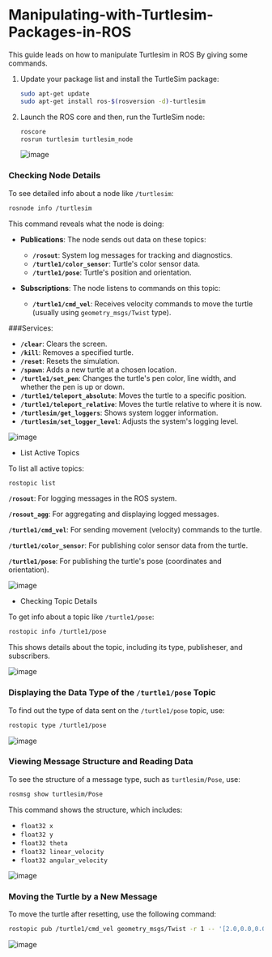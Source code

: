 # Manipulating-with-Turtlesim-Packages-in-ROS

This guide leads on how to manipulate Turtlesim in ROS By giving some commands.

1. Update your package list and install the TurtleSim package:
    ```bash
    sudo apt-get update
    sudo apt-get install ros-$(rosversion -d)-turtlesim
    ```

2. Launch the ROS core and then, run the TurtleSim node:
    ```bash
    roscore
    rosrun turtlesim turtlesim_node
    ```

    ![image](https://github.com/user-attachments/assets/120fe3f9-59a2-4fee-913b-f1a643e2a1e7)
   

### Checking Node Details

To see detailed info about a node like `/turtlesim`:
```bash
rosnode info /turtlesim
```

This command reveals what the node is doing:

- **Publications**: The node sends out data on these topics:
  - **`/rosout`**: System log messages for tracking and diagnostics.
  - **`/turtle1/color_sensor`**: Turtle's color sensor data.
  - **`/turtle1/pose`**: Turtle's position and orientation.

- **Subscriptions**: The node listens to commands on this topic:
  - **`/turtle1/cmd_vel`**: Receives velocity commands to move the turtle (usually using `geometry_msgs/Twist` type).

  
###Services:

- **`/clear`**: Clears the screen.
- **`/kill`**: Removes a specified turtle.
- **`/reset`**: Resets the simulation.
- **`/spawn`**: Adds a new turtle at a chosen location.
- **`/turtle1/set_pen`**: Changes the turtle's pen color, line width, and whether the pen is up or down.
- **`/turtle1/teleport_absolute`**: Moves the turtle to a specific position.
- **`/turtle1/teleport_relative`**: Moves the turtle relative to where it is now.
- **`/turtlesim/get_loggers`**: Shows system logger information.
- **`/turtlesim/set_logger_level`**: Adjusts the system's logging level.

![image](https://github.com/user-attachments/assets/a78c51d5-76bd-4993-b590-dc7d68d3cfba)


- List Active Topics

To list all active topics:
  ```bash
  rostopic list
  ```
**`/rosout`**: For logging messages in the ROS system.

**`/rosout_agg`**: For aggregating and displaying logged messages. 

**`/turtle1/cmd_vel`**: For sending movement (velocity) commands to the turtle.

**`/turtle1/color_sensor`**: For publishing color sensor data from the turtle.

**`/turtle1/pose`**: For publishing the turtle's pose (coordinates and orientation).

![image](https://github.com/user-attachments/assets/4b3fe073-9582-4c24-aced-07ce50332276)


- Checking Topic Details

To get info about a topic like `/turtle1/pose`:
```bash
rostopic info /turtle1/pose
```

This shows details about the topic, including its type, publisheser, and subscribers.

![image](https://github.com/user-attachments/assets/9a1cd73b-4ee8-43f6-a340-fa24a4389a8a)


### Displaying the Data Type of the `/turtle1/pose` Topic

To find out the type of data sent on the `/turtle1/pose` topic, use:
```bash
rostopic type /turtle1/pose
```
![image](https://github.com/user-attachments/assets/3371dde3-9455-4222-85a6-291d6f70d0e6)

### Viewing Message Structure and Reading Data

To see the structure of a message type, such as `turtlesim/Pose`, use:
```bash
rosmsg show turtlesim/Pose
```
This command shows the structure, which includes:
- `float32 x`
- `float32 y`
- `float32 theta`
- `float32 linear_velocity`
- `float32 angular_velocity`

![image](https://github.com/user-attachments/assets/ecb1780b-8111-463b-9b9b-226565d0ba27)


### Moving the Turtle by a New Message

To move the turtle after resetting, use the following command:

```bash
rostopic pub /turtle1/cmd_vel geometry_msgs/Twist -r 1 -- '[2.0,0.0,0.0]' '[0.0,0.0,1.8]'
```

![image](https://github.com/user-attachments/assets/82416148-85df-44d0-824e-a0f720b27f2b)
